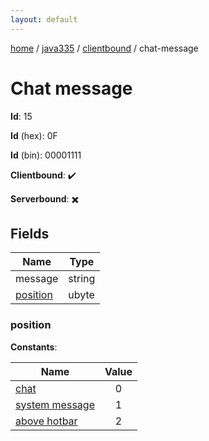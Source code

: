 ```yaml
---
layout: default
---
```


[home](/)  /  [java335](/protocol/java335)  /  [clientbound](/protocol/java335/clientbound)  /  chat-message

# Chat message

**Id**: 15

**Id** (hex): 0F

**Id** (bin): 00001111

**Clientbound**: ✔️

**Serverbound**: ✖️

## Fields

Name | Type
---|---
message | string
[position](#position) | ubyte

### position

**Constants**:

Name | Value
---|:---:
[chat](position_chat) | 0
[system message](position_system-message) | 1
[above hotbar](position_above-hotbar) | 2
